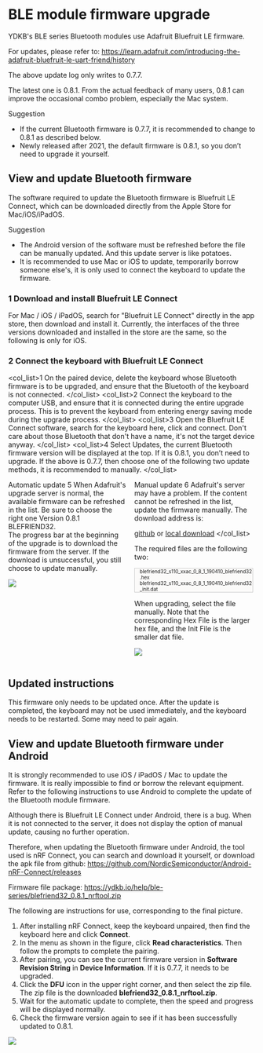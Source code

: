 # BLE module firmware upgrade

YDKB's BLE series Bluetooth modules use Adafruit Bluefruit LE firmware.

For updates, please refer to: https://learn.adafruit.com/introducing-the-adafruit-bluefruit-le-uart-friend/history

The above update log only writes to 0.7.7.

The latest one is 0.8.1. From the actual feedback of many users, 0.8.1 can improve the occasional combo problem, especially the Mac system.

<html><div class="hint">
<subtitle>Suggestion</subtitle>
<ul><li>If the current Bluetooth firmware is 0.7.7, it is recommended to change to 0.8.1 as described below.</li>
<li>Newly released after 2021, the default firmware is 0.8.1, so you don’t need to upgrade it yourself.</li></ul>
</div></html>

## View and update Bluetooth firmware

The software required to update the Bluetooth firmware is Bluefruit LE Connect, which can be downloaded directly from the Apple Store for Mac/iOS/iPadOS.

<html><div class="hint">
<subtitle>Suggestion</subtitle>
<ul><li>The Android version of the software must be refreshed before the file can be manually updated. And this update server is like potatoes.</li>
<li>It is recommended to use Mac or iOS to update, temporarily borrow someone else's, it is only used to connect the keyboard to update the firmware.</li></ul>
</div></html>


### 1 Download and install Bluefruit LE Connect
For Mac / iOS / iPadOS, search for "Bluefruit LE Connect" directly in the app store, then download and install it. Currently, the interfaces of the three versions downloaded and installed in the store are the same, so the following is only for iOS.

### 2 Connect the keyboard with Bluefruit LE Connect
<col_list>1 On the paired device, delete the keyboard whose Bluetooth firmware is to be upgraded, and ensure that the Bluetooth of the keyboard is not connected. </col_list>
<col_list>2 Connect the keyboard to the computer USB, and ensure that it is connected during the entire upgrade process. This is to prevent the keyboard from entering energy saving mode during the upgrade process. </col_list>
<col_list>3 Open the Bluefruit LE Connect software, search for the keyboard here, click and connect. Don't care about those Bluetooth that don't have a name, it's not the target device anyway. </col_list>
<col_list>4 Select Updates, the current Bluetooth firmware version will be displayed at the top. If it is 0.8.1, you don’t need to upgrade. If the above is 0.7.7, then choose one of the following two update methods, it is recommended to manually. </col_list>

<html>
<two_col>
<div style="float:left;width:48%;">
<col_h5>Automatic update</col_h5>
<col_list>5 When Adafruit's upgrade server is normal, the available firmware can be refreshed in the list. Be sure to choose the right one <color red>Version 0.8.1 BLEFRIEND32</color>. <html><br></html>The progress bar at the beginning of the upgrade is to download the firmware from the server. If the download is unsuccessful, you still choose to update manually.
</col_list>

![](/assets/ble_firmware_02.jpg)
</div>

<div style="float:left;width:3%;">&nbsp;</div>
<div style="float:left;width:48%;">
<col_h5>Manual update</col_h5>
<col_list>6 Adafruit's server may have a problem. If the content cannot be refreshed in the list, update the firmware manually. The download address is:

[github](https://github.com/adafruit/Adafruit_BluefruitLE_Firmware/tree/master/0.8.1/blefriend32) or [local download](https://ydkb.io/help/ble-series/blefriend32_0.8.1.zip)
</col_list>


The required files are the following two:
<html><div class="code" style="font-size:10px;border:1px solid #ccc;padding-left:10px;background:#fbfaf9">
blefriend32_s110_xxac_0_8_1_190410_blefriend32.hex
blefriend32_s110_xxac_0_8_1_190410_blefriend32_init.dat
</div></html>

When upgrading, select the file manually. Note that the corresponding Hex File is the larger hex file, and the Init File is the smaller dat file.

![](/assets/ada_51_fw.png)
</div>
</two_col>
<div style="clear:both;"></div>
</html>


## Updated instructions

This firmware only needs to be updated once. After the update is completed, the keyboard may not be used immediately, and the keyboard needs to be restarted. Some may need to pair again.


## View and update Bluetooth firmware under Android

It is strongly recommended to use iOS / iPadOS / Mac to update the firmware. It is really impossible to find or borrow the relevant equipment. Refer to the following instructions to use Android to complete the update of the Bluetooth module firmware.

Although there is Bluefruit LE Connect under Android, there is a bug. When it is not connected to the server, it does not display the option of manual update, causing no further operation.

Therefore, when updating the Bluetooth firmware under Android, the tool used is nRF Connect, you can search and download it yourself, or download the apk file from github: https://github.com/NordicSemiconductor/Android-nRF-Connect/releases

Firmware file package: https://ydkb.io/help/ble-series/blefriend32_0.8.1_nrftool.zip

The following are instructions for use, corresponding to the final picture.
  1. After installing nRF Connect, keep the keyboard unpaired, then find the keyboard here and click **Connect**.
  2. In the menu as shown in the figure, click **Read characteristics**. Then follow the prompts to complete the pairing.
  3. After pairing, you can see the current firmware version in **Software Revision String** in **Device Information**. If it is 0.7.7, it needs to be upgraded.
  4. Click the **DFU** icon in the upper right corner, and then select the zip file. The zip file is the downloaded **blefriend32_0.8.1_nrftool.zip**.
  5. Wait for the automatic update to complete, then the speed and progress will be displayed normally.
  6. Check the firmware version again to see if it has been successfully updated to 0.8.1.

![](/assets/ble_firmware_android.jpg)


